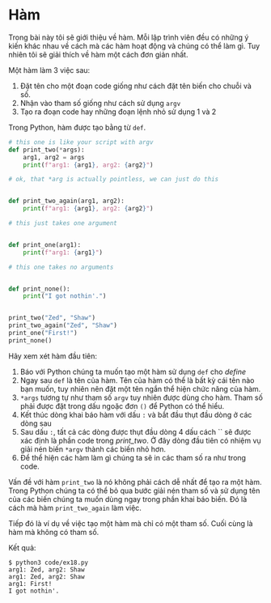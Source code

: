 # Hàm

Trong bài này tôi sẽ giới thiệu về hàm. Mỗi lập trình viên đều có những ý kiến khác nhau về cách mà các hàm hoạt động và chúng có thể làm gì. Tuy nhiên tôi sẽ giải thích về hàm một cách đơn giản nhất.

Một hàm làm 3 việc sau:

1. Đặt tên cho một đoạn code giống như cách đặt tên biến cho chuỗi và số.
2. Nhận vào tham số giống như cách sử dụng `argv`
3. Tạo ra đoạn code hay những đoạn lệnh nhỏ sử dụng 1 và 2

Trong Python, hàm được tạo bằng từ `def`.

```py
# this one is like your script with argv
def print_two(*args):
    arg1, arg2 = args
    print(f"arg1: {arg1}, arg2: {arg2}")

# ok, that *arg is actually pointless, we can just do this


def print_two_again(arg1, arg2):
    print(f"arg1: {arg1}, arg2: {arg2}")

# this just takes one argument


def print_one(arg1):
    print(f"arg1: {arg1}")

# this one takes no arguments


def print_none():
    print("I got nothin'.")


print_two("Zed", "Shaw")
print_two_again("Zed", "Shaw")
print_one("First!")
print_none()
```

Hãy xem xét hàm đầu tiên:

1. Báo với Python chúng ta muốn tạo một hàm sử dụng `def` cho _define_
2. Ngay sau `def` là tên của hàm. Tên của hàm có thể là bất kỳ cái tên nào bạn muốn, tuy nhiên nên đặt một tên ngắn thể hiện chức năng của hàm.
3. `*args` tương tự như tham số `argv` tuy nhiên được dùng cho hàm. Tham số phải được đặt trong dấu ngoặc đơn `()` để Python có thể hiểu.
4. Kết thúc dòng khai báo hàm với dấu `:` và bắt đầu thụt đầu dòng ở các dòng sau
5. Sau dấu `:`, tất cả các dòng được thụt đầu dòng 4 dấu cách `` sẽ được xác định là phần code trong _print_two_. Ở đây dòng đầu tiên có nhiệm vụ giải nén biến `*argv` thành các biến nhỏ hơn.
6. Để thể hiện các hàm làm gì chúng ta sẽ in các tham số ra như trong code.

Vấn đề với hàm `print_two` là nó không phải cách dễ nhất để tạo ra một hàm. Trong Python chúng ta có thể bỏ qua bước giải nén tham số và sử dụng tên của các biến chúng ta muốn dùng ngay trong phần khai báo biến. Đó là cách mà hàm `print_two_again` làm việc.

Tiếp đó là ví dụ về việc tạo một hàm mà chỉ có một tham số. Cuối cùng là hàm mà không có tham số.

Kết quả:

```
$ python3 code/ex18.py
arg1: Zed, arg2: Shaw
arg1: Zed, arg2: Shaw
arg1: First!
I got nothin'.
```
